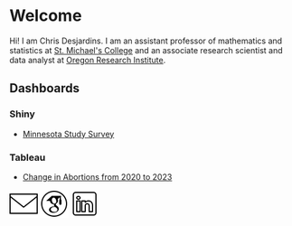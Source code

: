 # Welcome

Hi! I am Chris Desjardins. I am an assistant professor of mathematics and statistics at [St. Michael's College](https://www.smcvt.edu/) and an associate research scientist and data analyst at [Oregon Research Institute](https://www.ori.org/). 

<!--
**cddesja/cddesja** is a ✨ _special_ ✨ repository because its `README.md` (this file) appears on your GitHub profile.

Here are some ideas to get you started:

- 🔭 I’m currently working on ...
- 🌱 I’m currently learning ...
- 👯 I’m looking to collaborate on ...
- 🤔 I’m looking for help with ...
- 💬 Ask me about ...
- 📫 How to reach me: ...
- 😄 Pronouns: ...
- ⚡ Fun fact: ...
-->

## Dashboards
### Shiny
- [Minnesota Study Survey](https://cddesja.shinyapps.io/Minnesota-Student-Survey-2013-to-2019/)

### Tableau
- [Change in Abortions from 2020 to 2023](https://public.tableau.com/app/profile/christopher.desjardins/viz/NYTimesAbortionStory/Dashboard1)


[![Email](https://github.com/cddesja/cddesja/blob/main/icons8-email-50.png)](mailto:cddesjardins@gmail.com)
[![Google Scholar](https://github.com/cddesja/cddesja/blob/main/icons8-google-scholar-50.png)](https://scholar.google.com/citations?user=lyJv7IMAAAAJ&hl=en)
[![LinkedIn](https://github.com/cddesja/cddesja/blob/main/icons8-linkedin-50.png)](https://www.linkedin.com/in/christopher-desjardins-25b20226a/)




